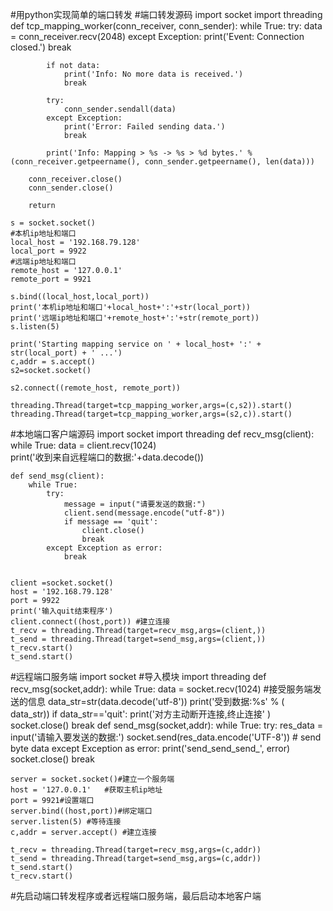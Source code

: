 #用python实现简单的端口转发
#端口转发源码
	import socket
    import threading
    def tcp_mapping_worker(conn_receiver, conn_sender):
    	while True:
    		try:
    			data = conn_receiver.recv(2048)
    			except Exception:
    			print('Event: Connection closed.')
    			break
	    
	        if not data:
	            print('Info: No more data is received.')
	            break
	    
	        try:
	            conn_sender.sendall(data)
	        except Exception:
	            print('Error: Failed sending data.')
	            break
	    
	        print('Info: Mapping > %s -> %s > %d bytes.' % (conn_receiver.getpeername(), conn_sender.getpeername(), len(data)))
	    
	    conn_receiver.close()
	    conn_sender.close()
	    
	    return

    s = socket.socket()
    #本机ip地址和端口
    local_host = '192.168.79.128'
    local_port = 9922
    #远端ip地址和端口
    remote_host = '127.0.0.1'
    remote_port = 9921
    
    s.bind((local_host,local_port))
    print('本机ip地址和端口'+local_host+':'+str(local_port))
    print('远端ip地址和端口'+remote_host+':'+str(remote_port))
    s.listen(5)
    
    print('Starting mapping service on ' + local_host+ ':' + str(local_port) + ' ...')
    c,addr = s.accept()
    s2=socket.socket()
    
    s2.connect((remote_host, remote_port))
    
    threading.Thread(target=tcp_mapping_worker,args=(c,s2)).start() 
    threading.Thread(target=tcp_mapping_worker,args=(s2,c)).start()

#本地端口客户端源码
    import socket
    import threading
    def recv_msg(client):
    	while True:
    		data = client.recv(1024)	
    		print('收到来自远程端口的数据:'+data.decode()) 
    			
    		
    def send_msg(client):
    	while True:
    		try:
    			message = input("请要发送的数据:")
    			client.send(message.encode("utf-8"))
    			if message == 'quit':
    				client.close()
    				break
    		except Exception as error:
    			break
    		
       
    client =socket.socket()
    host = '192.168.79.128'
    port = 9922
    print('输入quit结束程序')
    client.connect((host,port)) #建立连接
    t_recv = threading.Thread(target=recv_msg,args=(client,))
    t_send = threading.Thread(target=send_msg,args=(client,))
    t_recv.start()
    t_send.start()
#远程端口服务端
    import socket #导入模块
    import threading
    def recv_msg(socket,addr):
    	while True:
    		data = socket.recv(1024) #接受服务端发送的信息
    		data_str=str(data.decode('utf-8'))
    		print('受到数据:%s' % ( data_str))
    		if data_str=='quit':
    			print('对方主动断开连接,终止连接' )
    			socket.close()
    			break
    def send_msg(socket,addr):
    	while True:	
    		try:
    			res_data = input('请输入要发送的数据:')
    			socket.send(res_data.encode('UTF-8'))  # send byte data
    		except Exception as error:
    			print('send_send_send_', error)
    			socket.close()
    			break
    			
    
    
    server = socket.socket()#建立一个服务端
    host = '127.0.0.1'   #获取主机ip地址
    port = 9921#设置端口
    server.bind((host,port))#绑定端口
    server.listen(5) #等待连接
    c,addr = server.accept() #建立连接
    
    t_recv = threading.Thread(target=recv_msg,args=(c,addr))
    t_send = threading.Thread(target=send_msg,args=(c,addr))
    t_send.start()
    t_recv.start()
#先启动端口转发程序或者远程端口服务端，最后启动本地客户端
